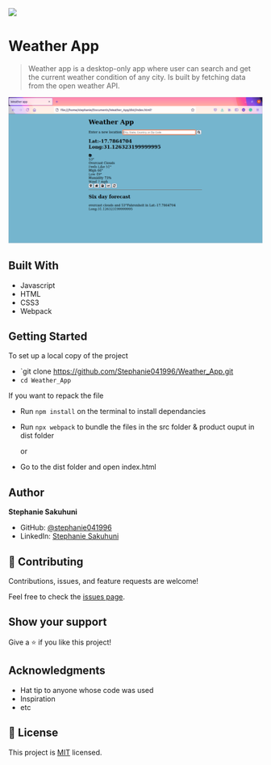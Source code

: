 ![](https://img.shields.io/badge/Microverse-blueviolet)

# Weather App

> Weather app is a desktop-only app where user can search and get the current weather condition of any city. Is built by fetching data from the open weather API.

![screenshot](./Screenshot.png)

## Built With

- Javascript
- HTML
- CSS3
- Webpack



## Getting Started

To set up a local copy of the project

- `git clone https://github.com/Stephanie041996/Weather_App.git
- `cd Weather_App`

If you want to repack the file

- Run `npm install` on the terminal to install dependancies
- Run `npx webpack` to bundle the files in the src folder & product ouput in dist folder

  or

- Go to the dist folder and open index.html


## Author
**Stephanie Sakuhuni**

- GitHub: [@stephanie041996](https://github.com/Stephanie041996)
- LinkedIn: [Stephanie Sakuhuni](www.linkedin.com/in/stephanie-michelle-sakuhuni) 


## 🤝 Contributing

Contributions, issues, and feature requests are welcome!

Feel free to check the [issues page](../../issues/).

## Show your support

Give a ⭐️ if you like this project!

## Acknowledgments

- Hat tip to anyone whose code was used
- Inspiration
- etc

## 📝 License

This project is [MIT](./MIT.md) licensed.
